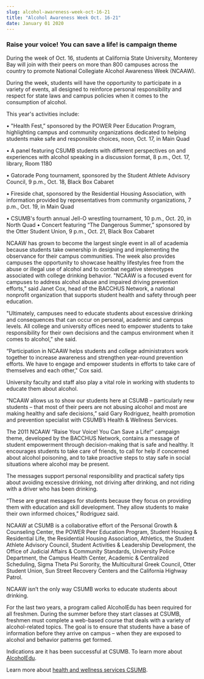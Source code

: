 ```yaml
---
slug: alcohol-awareness-week-oct-16-21
title: "Alcohol Awareness Week Oct. 16-21"
date: January 01 2020
---
```


 
<h3>Raise your voice! You can save a life! is campaign theme</h3>
<p>
  During the week of Oct. 16, students at California State University, Monterey
  Bay will join with their peers on more than 800 campuses across the country to
  promote National Collegiate Alcohol Awareness Week &#40;NCAAW&#41;.
</p>
<p>
  During the week, students will have the opportunity to participate in a
  variety of events, all designed to reinforce personal responsibility and
  respect for state laws and campus policies when it comes to the consumption of
  alcohol.
</p>
<p>This year's activities include:</p>
<p>
  • "Health Fest,” sponsored by the POWER Peer Education Program, highlighting
  campus and community organizations dedicated to helping students make safe and
  responsible choices, noon, Oct. 17, in Main Quad
</p>
<p>
  • A panel featuring CSUMB students with different perspectives on and
  experiences with alcohol speaking in a discussion format, 8 p.m., Oct. 17,
  library, Room 1180
</p>
<p>
  • Gatorade Pong tournament, sponsored by the Student Athlete Advisory Council,
  9 p.m., Oct. 18, Black Box Cabaret
</p>
<p>
  • Fireside chat, sponsored by the Residential Housing Association, with
  information provided by representatives from community organizations, 7 p.m.,
  Oct. 19, in Main Quad
</p>
<p>
  • CSUMB's fourth annual Jell&#45;O wrestling tournament, 10 p.m., Oct. 20, in
  North Quad • Concert featuring “The Dangerous Summer,” sponsored by the Otter
  Student Union, 9 p.m., Oct. 21, Black Box Cabaret
</p>
<p>
  NCAAW has grown to become the largest single event in all of academia because
  students take ownership in designing and implementing the observance for their
  campus communities. The week also provides campuses the opportunity to
  showcase healthy lifestyles free from the abuse or illegal use of alcohol and
  to combat negative stereotypes associated with college drinking behavior.
  "NCAAW is a focused event for campuses to address alcohol abuse and impaired
  driving prevention efforts," said Janet Cox, head of the BACCHUS Network, a
  national nonprofit organization that supports student health and safety
  through peer education.
</p>
<p>
  "Ultimately, campuses need to educate students about excessive drinking and
  consequences that can occur on personal, academic and campus levels. All
  college and university offices need to empower students to take responsibility
  for their own decisions and the campus environment when it comes to alcohol,”
  she said.
</p>
<p>
  “Participation in NCAAW helps students and college administrators work
  together to increase awareness and strengthen year&#45;round prevention
  efforts. We have to engage and empower students in efforts to take care of
  themselves and each other," Cox said.
</p>
<p>
  University faculty and staff also play a vital role in working with students
  to educate them about alcohol.
</p>
<p>
  “NCAAW allows us to show our students here at CSUMB – particularly new
  students – that most of their peers are not abusing alcohol and most are
  making healthy and safe decisions,” said Gary Rodriguez, health promotion and
  prevention specialist with CSUMB’s Health &amp; Wellness Services.
</p>
<p>
  The 2011 NCAAW “Raise Your Voice! You Can Save a Life!” campaign theme,
  developed by the BACCHUS Network, contains a message of student empowerment
  through decision&#45;making that is safe and healthy. It encourages students
  to take care of friends, to call for help if concerned about alcohol
  poisoning, and to take proactive steps to stay safe in social situations where
  alcohol may be present.
</p>
<p>
  The messages support personal responsibility and practical safety tips about
  avoiding excessive drinking, not driving after drinking, and not riding with a
  driver who has been drinking.
</p>
<p>
  “These are great messages for students because they focus on providing them
  with education and skill development. They allow students to make their own
  informed choices,” Rodriguez said.
</p>
<p>
  NCAAW at CSUMB is a collaborative effort of the Personal Growth &amp;
  Counseling Center, the POWER Peer Education Program, Student Housing &amp;
  Residential Life, the Residential Housing Association, Athletics, the Student
  Athlete Advisory Council, Student Activities &amp; Leadership Development, the
  Office of Judicial Affairs &amp; Community Standards, University Police
  Department, the Campus Health Center, Academic &amp; Centralized Scheduling,
  Sigma Theta Psi Sorority, the Multicultural Greek Council, Otter Student
  Union, Sun Street Recovery Centers and the California Highway Patrol.
</p>
<p>NCAAW isn’t the only way CSUMB works to educate students about drinking.</p>
<p>
  For the last two years, a program called AlcoholEdu has been required for all
  freshmen. During the summer before they start classes at CSUMB, freshmen must
  complete a web&#45;based course that deals with a variety of
  alcohol&#45;related topics. The goal is to ensure that students have a base of
  information before they arrive on campus – when they are exposed to alcohol
  and behavior patterns get formed.
</p>
<p>
  Indications are it has been successful at CSUMB. To learn more about
  <a
    href="https://news.csumb.edu/news/2010/jul/6/online&#45;course&#45;gets&#45;students&#45;thinking&#45;about&#45;drinking"
    >AlcoholEdu</a
  >.
</p>
<p>
  Learn more about
  <a href="https://pgcc.csumb.edu/health&#45;wellness&#45;services"
    >health and wellness services CSUMB</a
  >.
</p>
 
